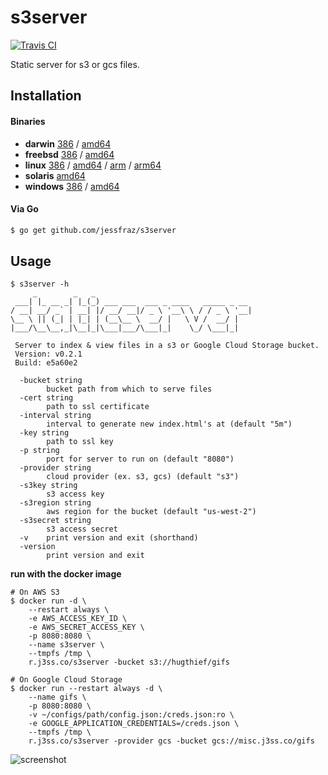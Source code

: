 s3server
========

[![Travis CI](https://travis-ci.org/jessfraz/s3server.svg?branch=master)](https://travis-ci.org/jessfraz/s3server)

Static server for s3 or gcs files.

## Installation

#### Binaries

- **darwin** [386](https://github.com/jessfraz/s3server/releases/download/v0.2.1/s3server-darwin-386) / [amd64](https://github.com/jessfraz/s3server/releases/download/v0.2.1/s3server-darwin-amd64)
- **freebsd** [386](https://github.com/jessfraz/s3server/releases/download/v0.2.1/s3server-freebsd-386) / [amd64](https://github.com/jessfraz/s3server/releases/download/v0.2.1/s3server-freebsd-amd64)
- **linux** [386](https://github.com/jessfraz/s3server/releases/download/v0.2.1/s3server-linux-386) / [amd64](https://github.com/jessfraz/s3server/releases/download/v0.2.1/s3server-linux-amd64) / [arm](https://github.com/jessfraz/s3server/releases/download/v0.2.1/s3server-linux-arm) / [arm64](https://github.com/jessfraz/s3server/releases/download/v0.2.1/s3server-linux-arm64)
- **solaris** [amd64](https://github.com/jessfraz/s3server/releases/download/v0.2.1/s3server-solaris-amd64)
- **windows** [386](https://github.com/jessfraz/s3server/releases/download/v0.2.1/s3server-windows-386) / [amd64](https://github.com/jessfraz/s3server/releases/download/v0.2.1/s3server-windows-amd64)

#### Via Go

```bash
$ go get github.com/jessfraz/s3server
```

## Usage

```console
$ s3server -h
     _        _   _
 ___| |_ __ _| |_(_) ___ ___  ___ _ ____   _____ _ __
/ __| __/ _` | __| |/ __/ __|/ _ \ '__\ \ / / _ \ '__|
\__ \ || (_| | |_| | (__\__ \  __/ |   \ V /  __/ |
|___/\__\__,_|\__|_|\___|___/\___|_|    \_/ \___|_|

 Server to index & view files in a s3 or Google Cloud Storage bucket.
 Version: v0.2.1
 Build: e5a60e2

  -bucket string
        bucket path from which to serve files
  -cert string
        path to ssl certificate
  -interval string
        interval to generate new index.html's at (default "5m")
  -key string
        path to ssl key
  -p string
        port for server to run on (default "8080")
  -provider string
        cloud provider (ex. s3, gcs) (default "s3")
  -s3key string
        s3 access key
  -s3region string
        aws region for the bucket (default "us-west-2")
  -s3secret string
        s3 access secret
  -v    print version and exit (shorthand)
  -version
        print version and exit
```

**run with the docker image**

```console
# On AWS S3
$ docker run -d \
    --restart always \
    -e AWS_ACCESS_KEY_ID \
    -e AWS_SECRET_ACCESS_KEY \
    -p 8080:8080 \
    --name s3server \
    --tmpfs /tmp \
    r.j3ss.co/s3server -bucket s3://hugthief/gifs

# On Google Cloud Storage
$ docker run --restart always -d \
    --name gifs \
    -p 8080:8080 \
    -v ~/configs/path/config.json:/creds.json:ro \
    -e GOOGLE_APPLICATION_CREDENTIALS=/creds.json \
    --tmpfs /tmp \
    r.j3ss.co/s3server -provider gcs -bucket gcs://misc.j3ss.co/gifs
```

![screenshot](screenshot.png)
